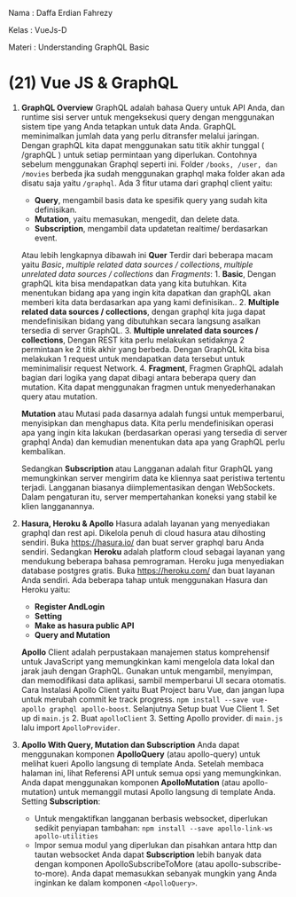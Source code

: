 Nama   : Daffa Erdian Fahrezy

Kelas  : VueJs-D

Materi : Understanding GraphQL Basic

# (21) Vue JS & GraphQL

1. **GraphQL Overview**
    GraphQL adalah bahasa Query untuk API Anda, dan runtime sisi server untuk mengeksekusi query dengan menggunakan sistem tipe yang Anda tetapkan untuk data Anda. GraphQL meminimalkan jumlah data yang perlu ditransfer melalui jaringan. Dengan graphQL kita dapat menggunakan satu titik akhir tunggal ( /graphQL ) untuk setiap permintaan yang diperlukan. Contohnya sebelum menggunakan Graphql seperti ini. Folder `/books, /user, dan /movies` berbeda jka sudah menggunakan graphql maka folder akan ada disatu saja yaitu `/graphql`. Ada 3 fitur utama dari graphql client yaitu:
    * **Query**, mengambil basis data ke spesifik query yang sudah kita definisikan.
    * **Mutation**, yaitu memasukan, mengedit, dan delete data.
    * **Subscription**, mengambil data updatetan realtime/ berdasarkan event.
    
    Atau lebih lengkapnya dibawah ini
    **Quer** Terdir dari beberapa macam yaitu *Basic*, *multiple related data sources / collections*, *multiple unrelated data sources / collections* dan *Fragments*:
        1. **Basic**, Dengan graphQL kita bisa mendapatkan data yang kita butuhkan. Kita menentukan bidang apa yang ingin kita dapatkan dan graphQL akan memberi kita data berdasarkan apa yang kami definisikan..
        2. **Multiple related data sources / collections**, dengan graphql kita juga dapat mendefinisikan bidang yang dibutuhkan secara langsung asalkan tersedia di server GraphQL.
        3. **Multiple unrelated data sources / collections**, Dengan REST kita perlu melakukan setidaknya 2 permintaan ke 2 titik akhir yang berbeda. Dengan GraphQL kita bisa melakukan 1 request untuk mendapatkan data tersebut untuk meminimalisir request Network.
        4. **Fragment**, Fragmen GraphQL adalah bagian dari logika yang dapat dibagi antara beberapa query dan mutation. Kita dapat menggunakan fragmen untuk menyederhanakan query atau mutation.

    **Mutation** atau Mutasi pada dasarnya adalah fungsi untuk memperbarui, menyisipkan dan menghapus data. Kita perlu mendefinisikan operasi apa yang ingin kita lakukan (berdasarkan operasi yang tersedia di server graphql Anda) dan kemudian menentukan data apa yang GraphQL perlu kembalikan.

    Sedangkan **Subscription** atau Langganan adalah fitur GraphQL yang memungkinkan server mengirim data ke kliennya saat peristiwa tertentu terjadi. Langganan biasanya diimplementasikan dengan WebSockets. Dalam pengaturan itu, server mempertahankan koneksi yang stabil ke klien langganannya.

2. **Hasura, Heroku & Apollo**
    Hasura adalah layanan yang menyediakan graphql dan rest api. Dikelola penuh di cloud hasura atau dihosting sendiri. Buka https://hasura.io/ dan buat server graphql baru Anda sendiri. Sedangkan **Heroku** adalah platform cloud sebagai layanan yang mendukung beberapa bahasa pemrograman. Heroku juga menyediakan database postgres gratis. Buka https://heroku.com/ dan buat layanan Anda sendiri.
    Ada beberapa tahap untuk menggunakan Hasura dan Heroku yaitu:
    * **Register AndLogin**
    * **Setting**
    * **Make as hasura public API**
    * **Query and Mutation**

    **Apollo** Client adalah perpustakaan manajemen status komprehensif untuk JavaScript yang memungkinkan kami mengelola data lokal dan jarak jauh dengan GraphQL. Gunakan untuk mengambil, menyimpan, dan memodifikasi data aplikasi, sambil memperbarui UI secara otomatis. Cara Instalasi Apollo Client yaitu Buat Project baru Vue, dan jangan lupa untuk merubah commit ke track progress. `npm install --save vue-apollo graphql apollo-boost`. Selanjutnya Setup buat Vue Client
         1. Set up di `main.js`
         2. Buat `apolloClient`
         3. Setting Apollo provider. di `main.js` lalu import `ApolloProvider`.

3. **Apollo With Query, Mutation dan Subscription**
    Anda dapat menggunakan komponen **ApolloQuery** (atau apollo-query) untuk melihat kueri Apollo langsung di template Anda. Setelah membaca halaman ini, lihat Referensi API untuk semua opsi yang memungkinkan. Anda dapat menggunakan komponen **ApolloMutation** (atau apollo-mutation) untuk memanggil mutasi Apollo langsung di template Anda. Setting **Subscription**:
    * Untuk mengaktifkan langganan berbasis websocket, diperlukan sedikit penyiapan tambahan:
        ```npm install --save apollo-link-ws apollo-utilities```
    * Impor semua modul yang diperlukan dan pisahkan antara http dan tautan websocket
    Anda dapat **Subscription** lebih banyak data dengan komponen ApolloSubscribeToMore (atau apollo-subscribe-to-more). Anda dapat memasukkan sebanyak mungkin yang Anda inginkan ke dalam komponen `<ApolloQuery>`.